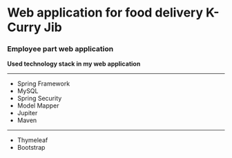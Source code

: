 # Web application for food delivery K-Curry Jib
### Employee part web application

**Used technology stack in my web application**

---
- Spring Framework
- MySQL
- Spring Security
- Model Mapper
- Jupiter
- Maven
---
- Thymeleaf
- Bootstrap
